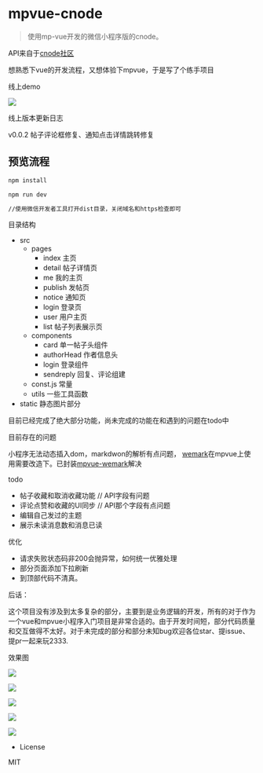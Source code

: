 # mpvue-cnode

> 使用mp-vue开发的微信小程序版的cnode。

API来自于[cnode社区](https://cnodejs.org/api)

想熟悉下vue的开发流程，又想体验下mpvue，于是写了个练手项目

线上demo

![](./img/show.jpg)

线上版本更新日志

v0.0.2  帖子评论框修复、通知点击详情跳转修复

## 预览流程

``` bash
npm install

npm run dev

//使用微信开发者工具打开dist目录，关闭域名和https检查即可
```



目录结构
- src
  - pages
    - index 主页
    - detail 帖子详情页
    - me 我的主页
    - publish 发帖页
    - notice 通知页
    - login 登录页
    - user 用户主页
    - list 帖子列表展示页
  - components
    - card 单一帖子头组件
    - authorHead 作者信息头
    - login 登录组件
    - sendreply 回复、评论组建
  - const.js 常量
  - utils 一些工具函数
- static 静态图片部分

目前已经完成了绝大部分功能，尚未完成的功能在和遇到的问题在todo中

目前存在的问题

小程序无法动态插入dom，markdwon的解析有点问题， [wemark](https://github.com/TooBug/wemark)在mpvue上使用需要改造下。已封装[mpvue-wemark](https://github.com/673800357/mpvue-wemark)解决


todo

  - 帖子收藏和取消收藏功能 // API字段有问题
  - 评论点赞和收藏的UI同步 // API那个字段有点问题
  - 编辑自己发过的主题
  - 展示未读消息数和消息已读


优化 
 - 请求失败状态码非200会抛异常，如何统一优雅处理
 - 部分页面添加下拉刷新
 - 到顶部代码不清真。
  
后话：

这个项目没有涉及到太多复杂的部分，主要到是业务逻辑的开发，所有的对于作为一个vue和mpvue小程序入门项目是非常合适的。由于开发时间短，部分代码质量和交互做得不太好。对于未完成的部分和部分未知bug欢迎各位star、提issue、提pr一起来玩2333.

效果图


![](./img/home.png)


![](./img/2.png)


![](./img/3.png)


![](./img/4.png)


![](./img/5.png)

- License

MIT
